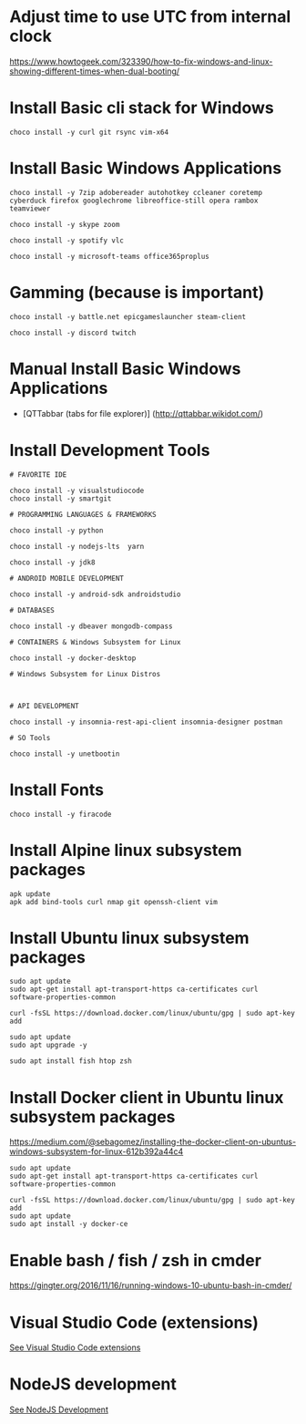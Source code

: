 # Adjust time to use UTC from internal clock

https://www.howtogeek.com/323390/how-to-fix-windows-and-linux-showing-different-times-when-dual-booting/

# Install Basic cli stack for Windows 

```
choco install -y curl git rsync vim-x64
```

# Install Basic Windows Applications

```
choco install -y 7zip adobereader autohotkey ccleaner coretemp cyberduck firefox googlechrome libreoffice-still opera rambox teamviewer

choco install -y skype zoom

choco install -y spotify vlc

choco install -y microsoft-teams office365proplus

```
# Gamming (because is important)


```
choco install -y battle.net epicgameslauncher steam-client

choco install -y discord twitch

```

# Manual Install Basic Windows Applications

* [QTTabbar (tabs for file explorer)] (http://qttabbar.wikidot.com/)


# Install Development Tools

```
# FAVORITE IDE

choco install -y visualstudiocode 
choco install -y smartgit

# PROGRAMMING LANGUAGES & FRAMEWORKS

choco install -y python

choco install -y nodejs-lts  yarn

choco install -y jdk8

# ANDROID MOBILE DEVELOPMENT

choco install -y android-sdk androidstudio 

# DATABASES

choco install -y dbeaver mongodb-compass 

# CONTAINERS & Windows Subsystem for Linux

choco install -y docker-desktop

# Windows Subsystem for Linux Distros



# API DEVELOPMENT

choco install -y insomnia-rest-api-client insomnia-designer postman

# SO Tools

choco install -y unetbootin

```

# Install Fonts

```
choco install -y firacode
```

# Install Alpine linux subsystem packages 

```
apk update
apk add bind-tools curl nmap git openssh-client vim
```


# Install Ubuntu linux subsystem packages 

```
sudo apt update
sudo apt-get install apt-transport-https ca-certificates curl software-properties-common

curl -fsSL https://download.docker.com/linux/ubuntu/gpg | sudo apt-key add 

sudo apt update
sudo apt upgrade -y
 
sudo apt install fish htop zsh
```

# Install Docker client in Ubuntu linux subsystem packages 

https://medium.com/@sebagomez/installing-the-docker-client-on-ubuntus-windows-subsystem-for-linux-612b392a44c4

```
sudo apt update
sudo apt-get install apt-transport-https ca-certificates curl software-properties-common

curl -fsSL https://download.docker.com/linux/ubuntu/gpg | sudo apt-key add 
sudo apt update
sudo apt install -y docker-ce
```

# Enable bash / fish / zsh in cmder

https://gingter.org/2016/11/16/running-windows-10-ubuntu-bash-in-cmder/

# Visual Studio Code (extensions)

[See Visual Studio Code extensions](README-VisualStudioCode.md)

# NodeJS development

[See NodeJS Development](README-NodeJS.md)


